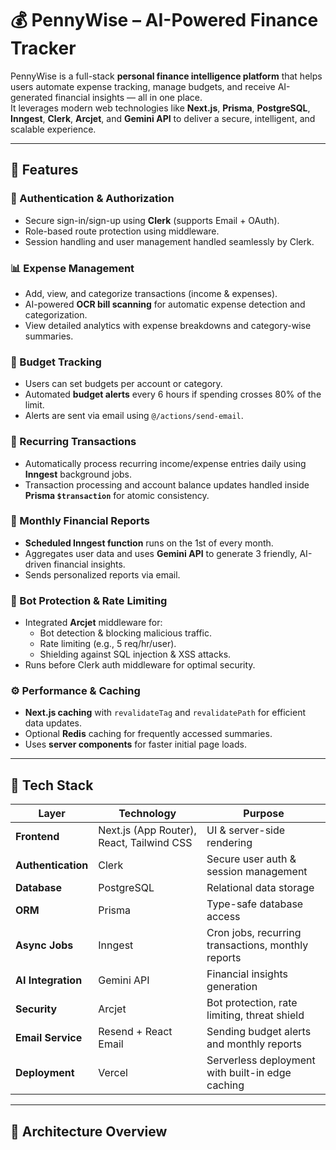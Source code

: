 # 💰 PennyWise – AI-Powered Finance Tracker

PennyWise is a full-stack **personal finance intelligence platform** that helps users automate expense tracking, manage budgets, and receive AI-generated financial insights — all in one place.  
It leverages modern web technologies like **Next.js**, **Prisma**, **PostgreSQL**, **Inngest**, **Clerk**, **Arcjet**, and **Gemini API** to deliver a secure, intelligent, and scalable experience.

---

## 🚀 Features

### 🔐 Authentication & Authorization
- Secure sign-in/sign-up using **Clerk** (supports Email + OAuth).
- Role-based route protection using middleware.
- Session handling and user management handled seamlessly by Clerk.

### 📊 Expense Management
- Add, view, and categorize transactions (income & expenses).
- AI-powered **OCR bill scanning** for automatic expense detection and categorization.
- View detailed analytics with expense breakdowns and category-wise summaries.

### 💸 Budget Tracking
- Users can set budgets per account or category.
- Automated **budget alerts** every 6 hours if spending crosses 80% of the limit.
- Alerts are sent via email using `@/actions/send-email`.

### 🔁 Recurring Transactions
- Automatically process recurring income/expense entries daily using **Inngest** background jobs.
- Transaction processing and account balance updates handled inside **Prisma `$transaction`** for atomic consistency.

### 📅 Monthly Financial Reports
- **Scheduled Inngest function** runs on the 1st of every month.
- Aggregates user data and uses **Gemini API** to generate 3 friendly, AI-driven financial insights.
- Sends personalized reports via email.

### 🤖 Bot Protection & Rate Limiting
- Integrated **Arcjet** middleware for:
  - Bot detection & blocking malicious traffic.
  - Rate limiting (e.g., 5 req/hr/user).
  - Shielding against SQL injection & XSS attacks.
- Runs before Clerk auth middleware for optimal security.

### ⚙️ Performance & Caching
- **Next.js caching** with `revalidateTag` and `revalidatePath` for efficient data updates.
- Optional **Redis** caching for frequently accessed summaries.
- Uses **server components** for faster initial page loads.

---

## 🧱 Tech Stack

| Layer | Technology | Purpose |
|-------|-------------|----------|
| **Frontend** | Next.js (App Router), React, Tailwind CSS | UI & server-side rendering |
| **Authentication** | Clerk | Secure user auth & session management |
| **Database** | PostgreSQL | Relational data storage |
| **ORM** | Prisma | Type-safe database access |
| **Async Jobs** | Inngest | Cron jobs, recurring transactions, monthly reports |
| **AI Integration** | Gemini API | Financial insights generation |
| **Security** | Arcjet | Bot protection, rate limiting, threat shield |
| **Email Service** | Resend + React Email | Sending budget alerts and monthly reports |
| **Deployment** | Vercel | Serverless deployment with built-in edge caching |

---

## 🧩 Architecture Overview

